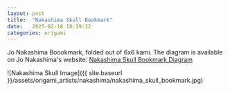 ```yaml
---
layout: post
title:  "Nakashima Skull Bookmark"
date:   2025-02-18 10:19:12
categories: origami
---
```


Jo Nakashima Boookmark, folded out of 6x6 kami.
The diagram is available on Jo Nakashima's website: [Nakashima Skull Bookmark Diagram](https://jonakashima.com.br/2023/06/13/origami-skull-bookmark/)

![Nakashima Skull Image]({{ site.baseurl }}/assets/origami_artists/nakashima/nakashima_skull_bookmark.jpg)


